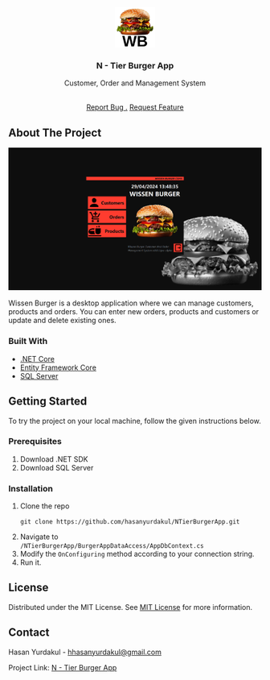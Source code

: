 <br/>
<div align="center">
<a href="https://github.com/ShaanCoding/ReadME-Generator">
<img src="https://raw.githubusercontent.com/hasanyurdakul/hasanyurdakul/main/static/NTierBurgerApp/WB.png" alt="Logo" width="80" height="80">
</a>
<h3 align="center">N - Tier Burger App</h3>
<p align="center">
Customer, Order and Management System

<br/>
<br/>
  
<a href="https://github.com/hasanyurdakul/NTierBurgerApp/issues/new?labels=bug&template=bug-report---.md">Report Bug .</a>
<a href="https://github.com/hasanyurdakul/NTierBurgerApp/issues/new?labels=enhancement&template=feature-request---.md">Request Feature</a>
</p>
</div>

 ## About The Project

![Product Screenshot](https://raw.githubusercontent.com/hasanyurdakul/hasanyurdakul/main/static/NTierBurgerApp/main_menu.png)

Wissen Burger is a desktop application where we can manage customers, products and orders. You can enter new orders, products and customers or update and delete existing ones.
 ### Built With

- [.NET Core](https://dotnet.microsoft.com/en-us/)
- [Entity Framework Core](https://learn.microsoft.com/en-us/ef/core/)
- [SQL Server](https://www.microsoft.com/tr-tr/sql-server/sql-server-2022)
 ## Getting Started

To try the project on your local machine, follow the given instructions below.
 ### Prerequisites

1. Download .NET SDK
2. Download SQL Server
 ### Installation

1. Clone the repo
   ```
   git clone https://github.com/hasanyurdakul/NTierBurgerApp.git
   ```
2. Navigate to  
 `/NTierBurgerApp/BurgerAppDataAccess/AppDbContext.cs`
3. Modify the `OnConfiguring` method according to your connection string.
4. Run it.
   

 ## License

Distributed under the MIT License. See [MIT License](https://opensource.org/licenses/MIT) for more information.
 ## Contact

Hasan Yurdakul -  hhasanyurdakul@gmail.com

Project Link: [N - Tier Burger App](https://github.com/hasanyurdakul/NTierBurgerApp)
